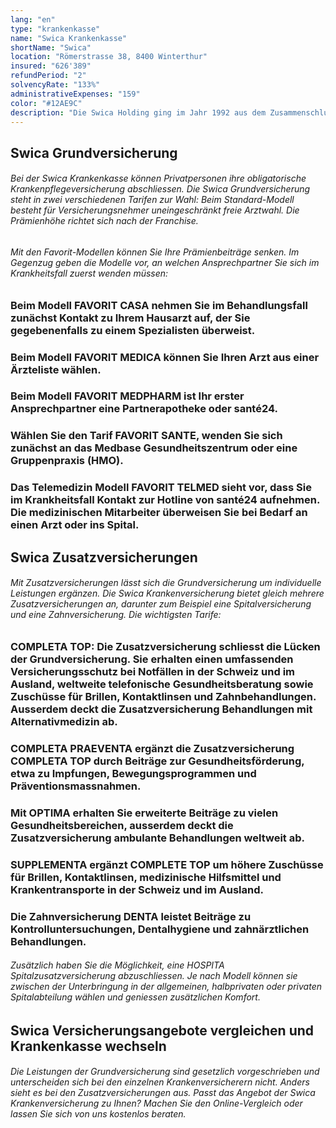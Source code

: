 ```yaml
---
lang: "en"
type: "krankenkasse"
name: "Swica Krankenkasse"
shortName: "Swica"
location: "Römerstrasse 38, 8400 Winterthur"
insured: "626'389"
refundPeriod: "2"
solvencyRate: "133%"
administrativeExpenses: "159"
color: "#12AE9C"
description: "Die Swica Holding ging im Jahr 1992 aus dem Zusammenschluss vier verschiedener Krankenkassen hervor. Das Unternehmen konzentriert sich auf die Bereiche Krankenversicherung und Unfallversicherung. Der Hauptsitz befindet sich in Winterthur. Zum Angebot gehören die obligatorische Grundversicherung sowie verschiedene Zusatzversicherungen, darunter eine Spitalversicherung, Zahnversicherung und Tagegeldversicherung. Mehr als 1,3 Millionen Privatpersonen haben eine Krankenversicherung bei der Swica abgeschlossen, die Prämieneinnahmen lagen im Jahr 2018 bei 4,6 Milliarden Schweizer Franken. Vergleichen Sie das Versicherungsangebot und finden Sie die Krankenkasse, die am besten zu Ihnen passt."
---
```


## Swica Grundversicherung

###### Bei der Swica Krankenkasse können Privatpersonen ihre obligatorische Krankenpflegeversicherung abschliessen. Die Swica Grundversicherung steht in zwei verschiedenen Tarifen zur Wahl: Beim Standard-Modell besteht für Versicherungsnehmer uneingeschränkt freie Arztwahl. Die Prämienhöhe richtet sich nach der Franchise.

###### Mit den Favorit-Modellen können Sie Ihre Prämienbeiträge senken. Im Gegenzug geben die Modelle vor, an welchen Ansprechpartner Sie sich im Krankheitsfall zuerst wenden müssen:

### Beim Modell FAVORIT CASA nehmen Sie im Behandlungsfall zunächst Kontakt zu Ihrem Hausarzt auf, der Sie gegebenenfalls zu einem Spezialisten überweist.

### Beim Modell FAVORIT MEDICA können Sie Ihren Arzt aus einer Ärzteliste wählen.

### Beim Modell FAVORIT MEDPHARM ist Ihr erster Ansprechpartner eine Partnerapotheke oder santé24.

### Wählen Sie den Tarif FAVORIT SANTE, wenden Sie sich zunächst an das Medbase Gesundheitszentrum oder eine Gruppenpraxis (HMO).

### Das Telemedizin Modell FAVORIT TELMED sieht vor, dass Sie im Krankheitsfall Kontakt zur Hotline von santé24 aufnehmen. Die medizinischen Mitarbeiter überweisen Sie bei Bedarf an einen Arzt oder ins Spital.

## Swica Zusatzversicherungen

###### Mit Zusatzversicherungen lässt sich die Grundversicherung um individuelle Leistungen ergänzen. Die Swica Krankenversicherung bietet gleich mehrere Zusatzversicherungen an, darunter zum Beispiel eine Spitalversicherung und eine Zahnversicherung. Die wichtigsten Tarife:

### COMPLETA TOP: Die Zusatzversicherung schliesst die Lücken der Grundversicherung. Sie erhalten einen umfassenden Versicherungsschutz bei Notfällen in der Schweiz und im Ausland, weltweite telefonische Gesundheitsberatung sowie Zuschüsse für Brillen, Kontaktlinsen und Zahnbehandlungen. Ausserdem deckt die Zusatzversicherung Behandlungen mit Alternativmedizin ab.

### COMPLETA PRAEVENTA ergänzt die Zusatzversicherung COMPLETA TOP durch Beiträge zur Gesundheitsförderung, etwa zu Impfungen, Bewegungsprogrammen und Präventionsmassnahmen.

### Mit OPTIMA erhalten Sie erweiterte Beiträge zu vielen Gesundheitsbereichen, ausserdem deckt die Zusatzversicherung ambulante Behandlungen weltweit ab.

### SUPPLEMENTA ergänzt COMPLETE TOP um höhere Zuschüsse für Brillen, Kontaktlinsen, medizinische Hilfsmittel und Krankentransporte in der Schweiz und im Ausland.

### Die Zahnversicherung DENTA leistet Beiträge zu Kontrolluntersuchungen, Dentalhygiene und zahnärztlichen Behandlungen.

###### Zusätzlich haben Sie die Möglichkeit, eine HOSPITA Spitalzusatzversicherung abzuschliessen. Je nach Modell können sie zwischen der Unterbringung in der allgemeinen, halbprivaten oder privaten Spitalabteilung wählen und geniessen zusätzlichen Komfort.

## Swica Versicherungsangebote vergleichen und Krankenkasse wechseln

###### Die Leistungen der Grundversicherung sind gesetzlich vorgeschrieben und unterscheiden sich bei den einzelnen Krankenversicherern nicht. Anders sieht es bei den Zusatzversicherungen aus. Passt das Angebot der Swica Krankenversicherung zu Ihnen? Machen Sie den Online-Vergleich oder lassen Sie sich von uns kostenlos beraten.
